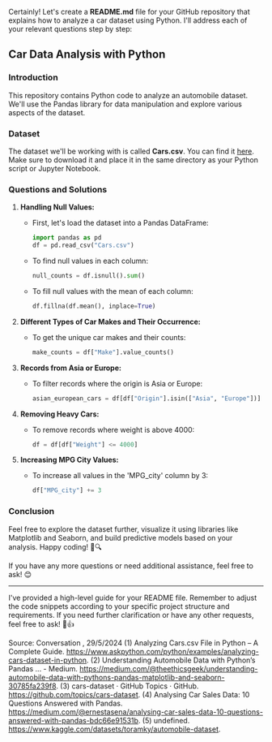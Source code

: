 Certainly! Let's create a **README.md** file for your GitHub repository that explains how to analyze a car dataset using Python. I'll address each of your relevant questions step by step:

## Car Data Analysis with Python

### Introduction
This repository contains Python code to analyze an automobile dataset. We'll use the Pandas library for data manipulation and explore various aspects of the dataset.

### Dataset
The dataset we'll be working with is called **Cars.csv**. You can find it [here](https://www.kaggle.com/datasets/toramky/automobile-dataset). Make sure to download it and place it in the same directory as your Python script or Jupyter Notebook.

### Questions and Solutions

1. **Handling Null Values:**
   - First, let's load the dataset into a Pandas DataFrame:
     ```python
     import pandas as pd
     df = pd.read_csv("Cars.csv")
     ```
   - To find null values in each column:
     ```python
     null_counts = df.isnull().sum()
     ```
   - To fill null values with the mean of each column:
     ```python
     df.fillna(df.mean(), inplace=True)
     ```

2. **Different Types of Car Makes and Their Occurrence:**
   - To get the unique car makes and their counts:
     ```python
     make_counts = df["Make"].value_counts()
     ```

3. **Records from Asia or Europe:**
   - To filter records where the origin is Asia or Europe:
     ```python
     asian_european_cars = df[df["Origin"].isin(["Asia", "Europe"])]
     ```

4. **Removing Heavy Cars:**
   - To remove records where weight is above 4000:
     ```python
     df = df[df["Weight"] <= 4000]
     ```

5. **Increasing MPG City Values:**
   - To increase all values in the 'MPG_city' column by 3:
     ```python
     df["MPG_city"] += 3
     ```

### Conclusion
Feel free to explore the dataset further, visualize it using libraries like Matplotlib and Seaborn, and build predictive models based on your analysis. Happy coding! 🚗🔍

If you have any more questions or need additional assistance, feel free to ask! 😊

---
I've provided a high-level guide for your README file. Remember to adjust the code snippets according to your specific project structure and requirements. If you need further clarification or have any other requests, feel free to ask! 🚀👍

Source: Conversation , 29/5/2024
(1) Analyzing Cars.csv File in Python – A Complete Guide. https://www.askpython.com/python/examples/analyzing-cars-dataset-in-python.
(2) Understanding Automobile Data with Python’s Pandas ... - Medium. https://medium.com/@theethicsgeek/understanding-automobile-data-with-pythons-pandas-matplotlib-and-seaborn-30785fa239f8.
(3) cars-dataset · GitHub Topics · GitHub. https://github.com/topics/cars-dataset.
(4) Analysing Car Sales Data: 10 Questions Answered with Pandas. https://medium.com/@ernestasena/analysing-car-sales-data-10-questions-answered-with-pandas-bdc66e91531b.
(5) undefined. https://www.kaggle.com/datasets/toramky/automobile-dataset.
